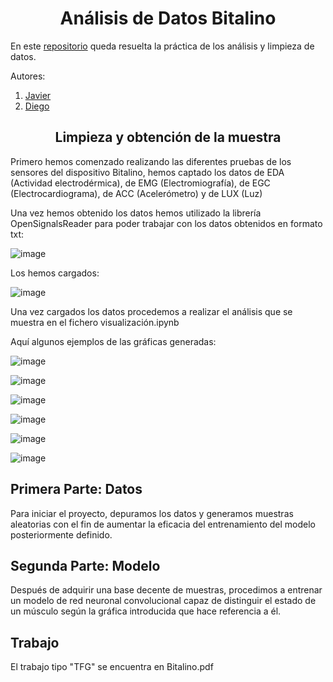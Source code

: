 <h1 align="center">Análisis de Datos Bitalino</h1>

En este [repositorio](https://github.com/Diegodesantos1/Bitalino) queda resuelta la práctica de los análisis y limpieza de datos.

Autores:

1. [Javier](https://github.com/PdEXavierMY)
2. [Diego](https://github.com/Diegodesantos1)

<h2 align="center">Limpieza y obtención de la muestra</h2>

Primero hemos comenzado realizando las diferentes pruebas de los sensores del dispositivo Bitalino, hemos captado los datos de EDA (Actividad electrodérmica), de EMG (Electromiografía), de EGC (Electrocardiograma), de ACC (Acelerómetro) y de LUX (Luz)

Una vez hemos obtenido los datos hemos utilizado la librería OpenSignalsReader para poder trabajar con los datos obtenidos en formato txt:

![image](https://github.com/Diegodesantos1/Bitalino/assets/91721855/c80d9bf9-56ab-43e5-913e-f5ffcb6c8bdf)

Los hemos cargados:

![image](https://github.com/Diegodesantos1/Bitalino/assets/91721855/a06ba726-4ef3-4527-8e20-a8b151681ee1)


Una vez cargados los datos procedemos a realizar el análisis que se muestra en el fichero visualización.ipynb

Aquí algunos ejemplos de las gráficas generadas:


![image](https://github.com/Diegodesantos1/Bitalino/assets/91721855/3c1d449b-a241-41f6-b604-fbdfa02bc3d5)


![image](https://github.com/Diegodesantos1/Bitalino/assets/91721855/78dc7b12-1c4d-4061-8c3a-f5bf5eb769a3)


![image](https://github.com/Diegodesantos1/Bitalino/assets/91721855/324dd554-3047-43ea-8b2e-398daafcb500)


![image](https://github.com/Diegodesantos1/Bitalino/assets/91721855/936a811a-c521-4413-b504-80af076fb8b5)


![image](https://github.com/Diegodesantos1/Bitalino/assets/91721855/c19f06f8-98bb-4ca4-9766-bfed88320096)


![image](https://github.com/Diegodesantos1/Bitalino/assets/91721855/1ad67cd1-8944-4cc3-ae82-7980c93e1f15)


<h2>Primera Parte: Datos</h2>
Para iniciar el proyecto, depuramos los datos y generamos muestras aleatorias con el fin de aumentar la eficacia del entrenamiento del modelo posteriormente definido.

<h2>Segunda Parte: Modelo</h2>
Después de adquirir una base decente de muestras, procedimos a entrenar un modelo de red neuronal convolucional capaz de distinguir el estado de un músculo según la gráfica introducida que hace referencia a él.

<h2>Trabajo</h2>
El trabajo tipo "TFG" se encuentra en Bitalino.pdf
